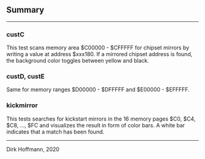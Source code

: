 ## Summary
---

### custC

This test scans  memory area $C00000 - $CFFFFF for chipset  mirrors by writing a value at address $xxx180. If a mirrored chipset address is found, the background color toggles between yellow and black. 

### custD, custE

Same for memory ranges $D00000 - $DFFFFF and $E00000 - $EFFFFF.

### kickmirror

This tests searches for kickstart mirrors in the 16 memory pages $C0, $C4, $C8, ..., $FC and visualizes the result in form of color bars. A white bar indicates that a match has been found.

---
Dirk Hoffmann, 2020
